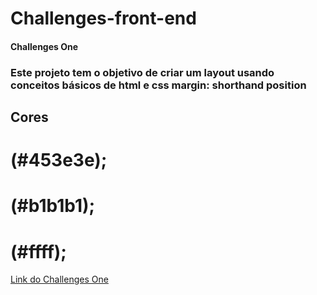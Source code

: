 # Challenges-front-end
#### Challenges One
### Este projeto tem o objetivo de criar um layout usando conceitos básicos de html e css margin: shorthand position
## Cores
# (#453e3e);
# (#b1b1b1);
# (#ffff);
[Link do Challenges One](https://www.udemy.com/course/react-tutorial-and-projects-course/?referralCode=FEE6A921AF07E2563CEF](https://thiagomassenomaciel.github.io/Challenges-front-end/)https://thiagomassenomaciel.github.io/Challenges-front-end/)

